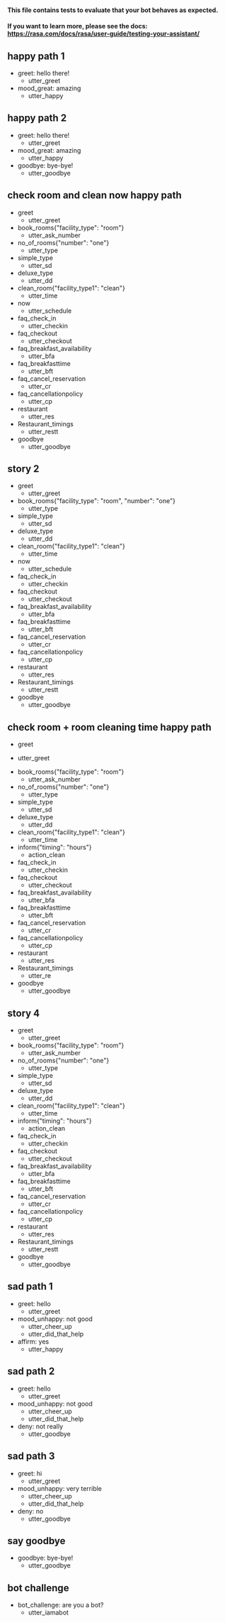 #### This file contains tests to evaluate that your bot behaves as expected.
#### If you want to learn more, please see the docs: https://rasa.com/docs/rasa/user-guide/testing-your-assistant/

## happy path 1
* greet: hello there!
  - utter_greet
* mood_great: amazing
  - utter_happy

## happy path 2
* greet: hello there!
  - utter_greet
* mood_great: amazing
  - utter_happy
* goodbye: bye-bye!
  - utter_goodbye
  
## check room and clean now happy path
* greet
  - utter_greet
* book_rooms{"facility_type": "room"}
  - utter_ask_number
* no_of_rooms{"number": "one"}
  - utter_type
* simple_type
  - utter_sd
* deluxe_type
  - utter_dd 
* clean_room{"facility_type1": "clean"}
  - utter_time
* now
  - utter_schedule  
* faq_check_in
  - utter_checkin
* faq_checkout  
  - utter_checkout
* faq_breakfast_availability
  - utter_bfa
* faq_breakfasttime
  - utter_bft
* faq_cancel_reservation     
  - utter_cr
* faq_cancellationpolicy
  - utter_cp  
* restaurant
  - utter_res
* Restaurant_timings
  - utter_restt   
* goodbye
  - utter_goodbye

## story 2
* greet
  - utter_greet
* book_rooms{"facility_type": "room", "number": "one"}
  - utter_type
* simple_type
  - utter_sd
* deluxe_type
  - utter_dd 
* clean_room{"facility_type1": "clean"}
  - utter_time
* now
  - utter_schedule  
* faq_check_in
  - utter_checkin
* faq_checkout  
  - utter_checkout
* faq_breakfast_availability
  - utter_bfa
* faq_breakfasttime
  - utter_bft
* faq_cancel_reservation     
  - utter_cr
* faq_cancellationpolicy
  - utter_cp  
* restaurant
  - utter_res
* Restaurant_timings
  - utter_restt   
* goodbye
  - utter_goodbye 
  
## check room + room cleaning time happy path
 * greet
  - utter_greet
* book_rooms{"facility_type": "room"}
  - utter_ask_number
* no_of_rooms{"number": "one"}
  - utter_type
* simple_type
  - utter_sd
* deluxe_type
  - utter_dd   
* clean_room{"facility_type1": "clean"}
  - utter_time
* inform{"timing": "hours"}
  - action_clean
* faq_check_in
  - utter_checkin
* faq_checkout  
  - utter_checkout
* faq_breakfast_availability
  - utter_bfa
* faq_breakfasttime
  - utter_bft
* faq_cancel_reservation     
  - utter_cr
* faq_cancellationpolicy
  - utter_cp  
* restaurant
  - utter_res
* Restaurant_timings
  - utter_re  
* goodbye
  - utter_goodbye  
  
## story 4
* greet
  - utter_greet
* book_rooms{"facility_type": "room"}
  - utter_ask_number
* no_of_rooms{"number": "one"}
  - utter_type
* simple_type
  - utter_sd
* deluxe_type
  - utter_dd 
* clean_room{"facility_type1": "clean"}
  - utter_time
* inform{"timing": "hours"}
  - action_clean
* faq_check_in
  - utter_checkin
* faq_checkout  
  - utter_checkout
* faq_breakfast_availability
  - utter_bfa
* faq_breakfasttime
  - utter_bft
* faq_cancel_reservation     
  - utter_cr
* faq_cancellationpolicy
  - utter_cp  
* restaurant
  - utter_res
* Restaurant_timings
  - utter_restt   
* goodbye
  - utter_goodbye  
  

## sad path 1
* greet: hello
  - utter_greet
* mood_unhappy: not good
  - utter_cheer_up
  - utter_did_that_help
* affirm: yes
  - utter_happy

## sad path 2
* greet: hello
  - utter_greet
* mood_unhappy: not good
  - utter_cheer_up
  - utter_did_that_help
* deny: not really
  - utter_goodbye

## sad path 3
* greet: hi
  - utter_greet
* mood_unhappy: very terrible
  - utter_cheer_up
  - utter_did_that_help
* deny: no
  - utter_goodbye

## say goodbye
* goodbye: bye-bye!
  - utter_goodbye

## bot challenge
* bot_challenge: are you a bot?
  - utter_iamabot
